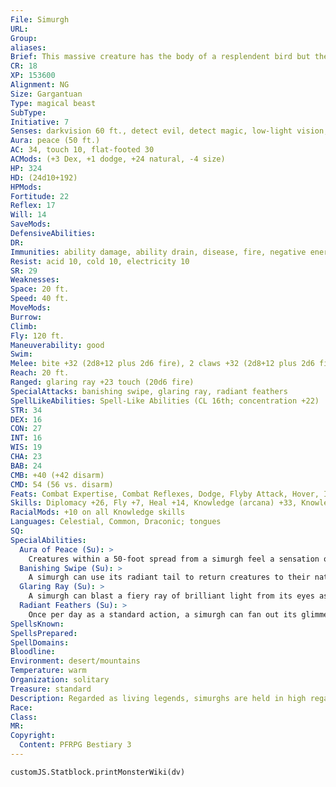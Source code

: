 ```yaml
---
File: Simurgh
URL: 
Group: 
aliases: 
Brief: This massive creature has the body of a resplendent bird but the head of a regal canine.
CR: 18
XP: 153600
Alignment: NG
Size: Gargantuan
Type: magical beast
SubType: 
Initiative: 7
Senses: darkvision 60 ft., detect evil, detect magic, low-light vision; Perception +27
Aura: peace (50 ft.)
AC: 34, touch 10, flat-footed 30
ACMods: (+3 Dex, +1 dodge, +24 natural, -4 size)
HP: 324
HD: (24d10+192)
HPMods: 
Fortitude: 22
Reflex: 17
Will: 14
SaveMods: 
DefensiveAbilities: 
DR: 
Immunities: ability damage, ability drain, disease, fire, negative energy, petrification, poison, sleep
Resist: acid 10, cold 10, electricity 10
SR: 29
Weaknesses: 
Space: 20 ft.
Speed: 40 ft.
MoveMods: 
Burrow: 
Climb: 
Fly: 120 ft.
Maneuverability: good
Swim: 
Melee: bite +32 (2d8+12 plus 2d6 fire), 2 claws +32 (2d8+12 plus 2d6 fire), tail slap +30 (1d4+6 plus banishing swipe)
Reach: 20 ft.
Ranged: glaring ray +23 touch (20d6 fire)
SpecialAttacks: banishing swipe, glaring ray, radiant feathers
SpellLikeAbilities: Spell-Like Abilities (CL 16th; concentration +22)  Constant-detect evil, detect magic, tongues   At Will-daylight, zone of truth (DC 18)   3/day-flame strike (DC 21), mass cure critical wounds
STR: 34
DEX: 16
CON: 27
INT: 16
WIS: 19
CHA: 23
BAB: 24
CMB: +40 (+42 disarm)
CMD: 54 (56 vs. disarm)
Feats: Combat Expertise, Combat Reflexes, Dodge, Flyby Attack, Hover, Improved Disarm, Improved Initiative, Iron Will, Mobility, Multiattack, Snatch, Wingover
Skills: Diplomacy +26, Fly +7, Heal +14, Knowledge (arcana) +33, Knowledge (dungeoneering) +21, Knowledge (all others) +15, Perception +27, Perform (sing) +19, Survival +14
RacialMods: +10 on all Knowledge skills
Languages: Celestial, Common, Draconic; tongues
SQ: 
SpecialAbilities:
  Aura of Peace (Su): >
    Creatures within a 50-foot spread from a simurgh feel a sensation of peace wash over them, as if affected by calm emotions, except the simurgh can choose which creatures are affected. A DC 28 Will save negates the effects of this aura for 1 round, but a new save must be made each round to continue to resist the effects. The saving throw is Charisma-based.
  Banishing Swipe (Su): >
    A simurgh can use its radiant tail to return creatures to their native planes. In addition to taking damage, any extraplanar creature touched by a simurgh's tail must succeed at a DC 28 Will save or be affected as if by banishment. A creature that makes this save cannot be affected by the same simurgh's banishing swipe for the next 24 hours. The save DC is Charisma-based.
  Glaring Ray (Su): >
    A simurgh can blast a fiery ray of brilliant light from its eyes as a standard action to a range of 100 feet.
  Radiant Feathers (Su): >
    Once per day as a standard action, a simurgh can fan out its glimmering tail feathers and blast its foes with a 100-foot cone of radiant light from its tail. Aside from its size, this attack is identical to a prismatic spray (DC 28). The save is Charisma-based.
SpellsKnown: 
SpellsPrepared: 
SpellDomains: 
Bloodline: 
Environment: desert/mountains
Temperature: warm
Organization: solitary
Treasure: standard
Description: Regarded as living legends, simurghs are held in high regard by desert dwellers. Those who live in the desert lands where these benevolent creatures sometimes reside consider it a lifetime's worth of luck even to spot one soaring through the sky. Simurghs prefer to keep to themselves, well out of the way of lesser creatures and their often dubious morals, though they can be relied upon for aid when called by those in true need and with a pure heart. A simurgh can live for thousands of years, and frequent mentions of these giant avian beings throughout a region's historical record are more often than not sightings of the same creature.
Race: 
Class: 
MR: 
Copyright:
  Content: PFRPG Bestiary 3
---
```

```dataviewjs
customJS.Statblock.printMonsterWiki(dv)
```
